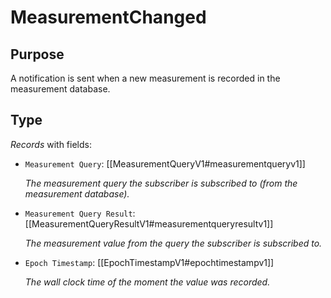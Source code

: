 # MeasurementChanged


## Purpose


<!-- --8<-- [start:purpose] -->
A notification is sent when a new measurement is recorded in the measurement database.
<!-- --8<-- [end:purpose] -->

## Type


<!-- --8<-- [start:type] -->
<div class="type" markdown>


*Records* with fields:
- `Measurement Query`: [[MeasurementQueryV1#measurementqueryv1]]

  *The measurement query the subscriber is subscribed to (from the measurement database).*

- `Measurement Query Result`: [[MeasurementQueryResultV1#measurementqueryresultv1]]

  *The measurement value from the query the subscriber is subscribed to.*

- `Epoch Timestamp`: [[EpochTimestampV1#epochtimestampv1]]

  *The wall clock time of the moment the value was recorded.*

</div>
<!-- --8<-- [end:type] -->
